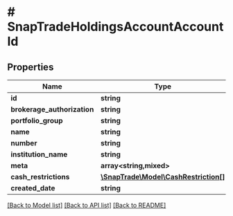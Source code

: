 # # SnapTradeHoldingsAccountAccountId

## Properties

Name | Type | Description | Notes
------------ | ------------- | ------------- | -------------
**id** | **string** |  | [optional]
**brokerage_authorization** | **string** |  | [optional]
**portfolio_group** | **string** |  | [optional]
**name** | **string** |  | [optional]
**number** | **string** |  | [optional]
**institution_name** | **string** |  | [optional]
**meta** | **array<string,mixed>** |  | [optional]
**cash_restrictions** | [**\SnapTrade\Model\CashRestriction[]**](CashRestriction.md) |  | [optional]
**created_date** | **string** | Time | [optional]

[[Back to Model list]](../../README.md#models) [[Back to API list]](../../README.md#endpoints) [[Back to README]](../../README.md)
